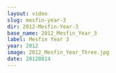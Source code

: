 ```yaml
---
layout: video
slug: mesfin-year-3
dir: 2012-Mesfin-Year-3
base_name: 2012_Mesfin_Year_3
label: Mesfin Year 3
year: 2012
image: 2012_Mesfin_Year_Three.jpg
date: 20120814
---
```

